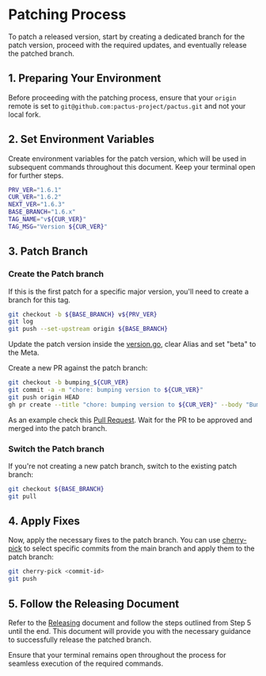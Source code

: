 # Patching Process

To patch a released version, start by creating a dedicated branch for the patch version,
proceed with the required updates, and eventually release the patched branch.

## 1. Preparing Your Environment

Before proceeding with the patching process,
ensure that your `origin` remote is set to `git@github.com:pactus-project/pactus.git` and not your local fork.

## 2. Set Environment Variables

Create environment variables for the patch version, which will be used in subsequent commands throughout this document.
Keep your terminal open for further steps.

```bash
PRV_VER="1.6.1"
CUR_VER="1.6.2"
NEXT_VER="1.6.3"
BASE_BRANCH="1.6.x"
TAG_NAME="v${CUR_VER}"
TAG_MSG="Version ${CUR_VER}"
```

## 3. Patch Branch

### Create the Patch branch

If this is the first patch for a specific major version, you'll need to create a branch for this tag.

```bash
git checkout -b ${BASE_BRANCH} v${PRV_VER}
git log
git push --set-upstream origin ${BASE_BRANCH}
```

Update the patch version inside the [version.go](../version/version.go),
clear Alias and set "beta" to the Meta.

Create a new PR against the patch branch:

```bash
git checkout -b bumping_${CUR_VER}
git commit -a -m "chore: bumping version to ${CUR_VER}"
git push origin HEAD
gh pr create --title "chore: bumping version to ${CUR_VER}" --body "Bumping version to ${CUR_VER}" --base ${BASE_BRANCH}
```

As an example check this [Pull Request](https://github.com/pactus-project/pactus/pull/1367).
Wait for the PR to be approved and merged into the patch branch.

### Switch the Patch branch

If you're not creating a new patch branch, switch to the existing patch branch:

```bash
git checkout ${BASE_BRANCH}
git pull
```

## 4. Apply Fixes

Now, apply the necessary fixes to the patch branch.
You can use [cherry-pick](https://www.atlassian.com/git/tutorials/cherry-pick) to
select specific commits from the main branch and apply them to the patch branch:

```bash
git cherry-pick <commit-id>
git push
```

## 5. Follow the Releasing Document

Refer to the [Releasing](./releasing.md) document and follow the steps outlined from Step 5 until the end.
This document will provide you with the necessary guidance to successfully release the patched branch.

Ensure that your terminal remains open throughout the process for seamless execution of the required commands.
